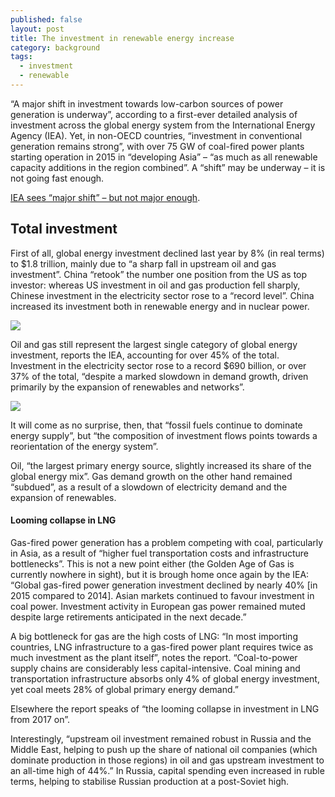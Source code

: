 ```yaml
---
published: false
layout: post
title: The investment in renewable energy increase
category: background
tags:
  - investment
  - renewable
---
```

“A major shift in investment towards low-carbon sources of power generation is underway”, according to a first-ever detailed analysis of investment across the global energy system from the International Energy Agency (IEA). Yet, in non-OECD countries, “investment in conventional generation remains strong”, with over 75 GW of coal-fired power plants starting operation in 2015 in “developing Asia” – “as much as all renewable capacity additions in the region combined”. A “shift” may be underway – it is not going fast enough.



[IEA sees “major shift” – but not major enough](http://energypost.eu/iea-sees-major-shift-major-enough/). 




## Total investment

First of all, global energy investment declined last year by 8% (in real terms) to $1.8 trillion, mainly due to “a sharp fall in upstream oil and gas investment”. China “retook” the number one position from the US as top investor: whereas US investment in oil and gas production fell sharply, Chinese investment in the electricity sector rose to a “record level”.  China increased its investment both in renewable energy and in nuclear power.



![](http://www.energypost.eu/wp-content/uploads/2016/09/IEA-investment-1.png)



Oil and gas still represent the largest single category of global energy investment, reports the IEA, accounting for over 45% of the total. Investment in the electricity sector rose to a record $690 billion, or over 37% of the total, “despite a marked slowdown in demand growth, driven primarily by the expansion of renewables and networks”.


![](http://www.energypost.eu/wp-content/uploads/2016/09/IEA-investment-2.png)

It will come as no surprise, then, that “fossil fuels continue to dominate energy supply”, but “the composition of investment flows points towards a reorientation of the energy system”.

Oil, “the largest primary energy source, slightly increased its share of the global energy mix”. Gas demand growth on the other hand remained “subdued”, as a result of a slowdown of electricity demand and the expansion of renewables.

#### Looming collapse in LNG

Gas-fired power generation has a problem competing with coal, particularly in Asia, as a result of “higher fuel transportation costs and infrastructure bottlenecks”. This is not a new point either (the Golden Age of Gas is currently nowhere in sight), but it is brough home once again by the IEA: “Global gas-fired power generation investment declined by nearly 40% [in 2015 compared to 2014]. Asian markets continued to favour investment in coal power. Investment activity in European gas power remained muted despite large retirements anticipated in the next decade.”

A big bottleneck for gas are the high costs of LNG: “In most importing countries, LNG infrastructure to a gas-fired power plant requires twice as much investment as the plant itself”, notes the report. “Coal-to-power supply chains are considerably less capital-intensive. Coal mining and transportation infrastructure absorbs only 4% of global energy investment, yet coal meets 28% of global primary energy demand.”

Elsewhere the report speaks of “the looming collapse in investment in LNG from 2017 on”.

Interestingly, “upstream oil investment remained robust in Russia and the Middle East, helping to push up the share of national oil companies (which dominate production in those regions) in oil and gas upstream investment to an all-time high of 44%.” In Russia, capital spending even increased in ruble terms, helping to stabilise Russian production at a post-Soviet high.




